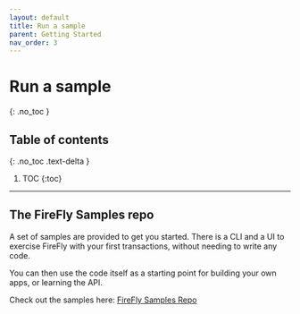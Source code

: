 ```yaml
---
layout: default
title: Run a sample
parent: Getting Started
nav_order: 3
---
```


# Run a sample

{: .no_toc }

## Table of contents

{: .no_toc .text-delta }

1. TOC
   {:toc}

---

## The FireFly Samples repo

A set of samples are provided to get you started. There is a CLI and a UI to exercise FireFly with your first
transactions, without needing to write any code.

You can then use the code itself as a starting point for building your own apps, or learning the API.

Check out the samples here: [FireFly Samples Repo](https://github.com/hyperledger/firefly-samples)
